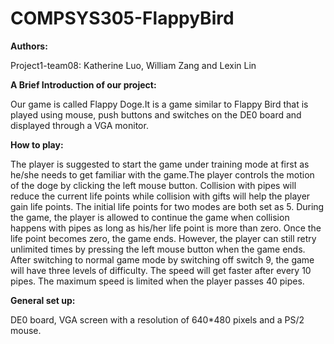 # COMPSYS305-FlappyBird
**Authors:**

Project1-team08: Katherine Luo, William Zang and Lexin Lin

**A Brief Introduction of our project:**

Our game is called Flappy Doge.It is a game similar to Flappy Bird that is played using mouse, push buttons and switches on the DE0 board and displayed through a VGA monitor. 

**How to play:**

The player is suggested to start the game under training mode at first as he/she needs to get familiar with the game.The player controls the motion of the doge by clicking the left mouse button. Collision with pipes will reduce the current life points while collision with gifts will help the player gain life points. The initial life points for two modes are both set as 5. During the game, the player is allowed to continue the game when collision happens with pipes as long as his/her life point is more than zero. Once the life point becomes zero, the game ends. However, the player can still retry unlimited times by pressing the left mouse button when the game ends. After switching to normal game mode by switching off switch 9, the game will have three levels of difficulty. The speed will get faster after every 10 pipes. The maximum speed is limited when the player passes 40 pipes.

**General set up:**

DE0 board, VGA screen with a resolution of 640*480 pixels and a PS/2 mouse.


